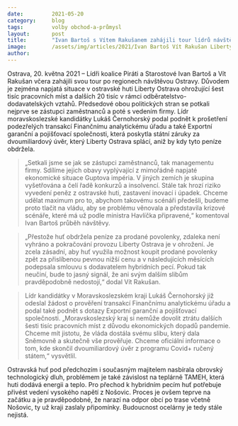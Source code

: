 ```yaml
---
date:         2021-05-20
category:     blog
tags:         volby obchod-a-průmysl
layout:       post
title:        "Ivan Bartoš s Vítem Rakušanem zahájili tour lídrů návštěvou huti Liberty Ostrava"
image:        /assets/img/articles/2021/Ivan Bartoš Vít Rakušan Liberty Ostrava.jpg
author:       
---
```


Ostrava, 20. května 2021 –  Lídři koalice Piráti a Starostové Ivan Bartoš a Vít Rakušan včera zahájili svou tour po regionech návštěvou Ostravy. Důvodem je zejména napjatá situace v ostravské huti Liberty Ostrava ohrožující šest tisíc pracovních míst a dalších 20 tisíc v rámci odběratelstvo-dodavatelských vztahů. Předsedové obou politických stran se potkali nejprve se zástupci zaměstnanců a poté s vedením firmy. Lídr moravskoslezské kandidátky Lukáš Černohorský podal podnět k prošetření podezřelých transakcí Finančnímu analytickému úřadu a také Exportní garanční a pojišťovací společnosti, která poskytla státní záruky za dvoumiliardový úvěr, který Liberty Ostrava splácí, aniž by kdy tyto peníze obdržela.

> „Setkali jsme se jak se zástupci zaměstnanců, tak managementu firmy. Sdílíme jejich obavy vyplývající z mimořádně napjaté ekonomické situace Guptova impéria. V jiných zemích je skupina vyšetřována a čelí řadě konkurzů a insolvencí. Stále tak hrozí riziko vyvedení peněz z ostravské huti, zastavení inovací i úpadek. Chceme udělat maximum pro to, abychom takovému scénáři předešli, budeme proto tlačit na vládu, aby se problému věnovala a představila krizové scénáře, které má už podle ministra Havlíčka připravené,“ komentoval Ivan Bartoš průběh návštěvy.



> „Přestože huť obdržela peníze za prodané povolenky, zdaleka není vyhráno a pokračování provozu Liberty Ostrava je v ohrožení. Je zcela zásadní, aby huť využila možnost koupit prodané povolenky zpět za přislíbenou pevnou nižší cenu a v následujících měsících podepsala smlouvu s dodavatelem hybridních pecí. Pokud tak neučiní, bude to jasný signál, že ani svým dalším slibům pravděpodobně nedostojí,“ dodal Vít Rakušan. 



> Lídr kandidátky v Moravskoslezském kraji Lukáš Černohorský již odeslal žádost o prověření transakcí Finančnímu analytickému úřadu a podal také podnět s dotazy Exportní garanční a pojišťovací společnosti. „Moravskoslezský kraj si nemůže dovolit ztrátu dalších šesti tisíc pracovních míst z důvodu ekonomických dopadů pandemie. Chceme mít jistotu, že vláda dostála svému slibu, který dala Sněmovně a skutečně vše prověřuje. Chceme oficiální informace o tom, kde skončil dvoumiliardový úvěr z programu Covid+ ručený státem,“ vysvětlil.



Ostravská huť pod předchozím i současným majitelem nasbírala obrovský technologický dluh, problémem je také závislost na teplárně TAMEH, která huti dodává energii a teplo. Pro přechod k hybridním pecím huť potřebuje přivést vedení vysokého napětí z Nošovic. Proces je ovšem teprve na začátku a je pravděpodobné, že narazí na odpor obcí po trase včetně Nošovic, ty už kraji zaslaly připomínky. Budoucnost ocelárny je tedy stále nejistá.

